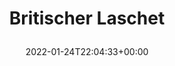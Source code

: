 ---
retweeted: false
source: <a href="https://mobile.twitter.com" rel="nofollow">Twitter Web App</a>
entities:
  user_mentions: []
  urls: []
  symbols: []
  media:
  - expanded_url: https://twitter.com/bascht/status/1485735297958699009/photo/1
    indices:
    - '19'
    - '42'
    url: https://t.co/yWuxT6BZUV
    media_url: http://pbs.twimg.com/media/FJ5kVEXWUAMhaxa.png
    id_str: '1485735240190545923'
    id: '1485735240190545923'
    media_url_https: https://pbs.twimg.com/media/FJ5kVEXWUAMhaxa.png
    sizes:
      small:
        w: '530'
        h: '426'
        resize: fit
      large:
        w: '530'
        h: '426'
        resize: fit
      medium:
        w: '530'
        h: '426'
        resize: fit
      thumb:
        w: '150'
        h: '150'
        resize: crop
    type: photo
    display_url: pic.twitter.com/yWuxT6BZUV
  hashtags: []
display_text_range:
- '0'
- '42'
favorite_count: '2'
id_str: '1485735297958699009'
truncated: false
retweet_count: '0'
id: '1485735297958699009'
possibly_sensitive: false
created_at: Mon Jan 24 22:04:33 +0000 2022
favorited: false
full_text: Britischer Laschet
lang: de
extended_entities:
  media:
  - expanded_url: https://twitter.com/bascht/status/1485735297958699009/photo/1
    indices:
    - '19'
    - '42'
    url: https://t.co/yWuxT6BZUV
    media_url: http://pbs.twimg.com/media/FJ5kVEXWUAMhaxa.png
    id_str: '1485735240190545923'
    id: '1485735240190545923'
    media_url_https: https://pbs.twimg.com/media/FJ5kVEXWUAMhaxa.png
    sizes:
      small:
        w: '530'
        h: '426'
        resize: fit
      large:
        w: '530'
        h: '426'
        resize: fit
      medium:
        w: '530'
        h: '426'
        resize: fit
      thumb:
        w: '150'
        h: '150'
        resize: crop
    type: photo
    display_url: pic.twitter.com/yWuxT6BZUV
tags:
- pesos/twitter
date: '2022-01-24T22:04:33+00:00'
src: https://twitter.com/bascht/status/1485735297958699009
original_url: https://twitter.com/bascht/status/1485735297958699009
type: twitter_tweet
media_url: https://img.bascht.com/twitter/pbs.twimg.com/media/FJ5kVEXWUAMhaxa.png
text: Britischer Laschet
title: 'Britischer Laschet

  '

---